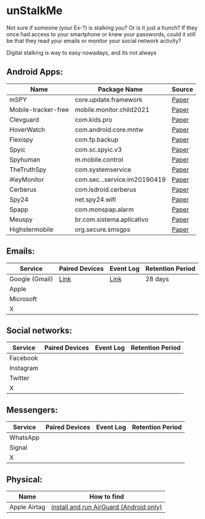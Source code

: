 # unStalkMe

Not sure if someone (your Ex-?) is stalking you? Or is it just a hunch? If they once had access to your smartphone or knew your passwords, could it still be that they read your emails or monitor your social network activity?

Digital stalking is way to easy nowadays, and its not always 





## Android Apps:

| Name | Package Name | Source | 
| ---  | ---          | ---    |
| mSPY | core.update.framework | [Paper](https://raw.githubusercontent.com/alexliu0809/alexliu0809.github.io/master/assets/files/Paper27.pdf)
| Mobile-tracker-free | mobile.monitor.child2021 | [Paper](https://raw.githubusercontent.com/alexliu0809/alexliu0809.github.io/master/assets/files/Paper27.pdf)
| Clevguard | com.kids.pro | [Paper](https://raw.githubusercontent.com/alexliu0809/alexliu0809.github.io/master/assets/files/Paper27.pdf)
| HoverWatch | com.android.core.mntw | [Paper](https://raw.githubusercontent.com/alexliu0809/alexliu0809.github.io/master/assets/files/Paper27.pdf)
| Flexispy | com.fp.backup | [Paper](https://raw.githubusercontent.com/alexliu0809/alexliu0809.github.io/master/assets/files/Paper27.pdf)
| Spyic | com.sc.spyic.v3 | [Paper](https://raw.githubusercontent.com/alexliu0809/alexliu0809.github.io/master/assets/files/Paper27.pdf)
| Spyhuman | m.mobile.control | [Paper](https://raw.githubusercontent.com/alexliu0809/alexliu0809.github.io/master/assets/files/Paper27.pdf)
| TheTruthSpy | com.systemservice | [Paper](https://raw.githubusercontent.com/alexliu0809/alexliu0809.github.io/master/assets/files/Paper27.pdf)
| iKeyMonitor	| com.sec...service.im20190419 | [Paper](https://raw.githubusercontent.com/alexliu0809/alexliu0809.github.io/master/assets/files/Paper27.pdf)
| Cerberus | com.lsdroid.cerberus | [Paper](https://raw.githubusercontent.com/alexliu0809/alexliu0809.github.io/master/assets/files/Paper27.pdf)
| Spy24 | net.spy24.wifi | [Paper](https://raw.githubusercontent.com/alexliu0809/alexliu0809.github.io/master/assets/files/Paper27.pdf)
| Spapp | com.monspap.alarm | [Paper](https://raw.githubusercontent.com/alexliu0809/alexliu0809.github.io/master/assets/files/Paper27.pdf)
| Meuspy | br.com.sistema.aplicativo | [Paper](https://raw.githubusercontent.com/alexliu0809/alexliu0809.github.io/master/assets/files/Paper27.pdf)
| Highstermobile | org.secure.smsgps | [Paper](https://raw.githubusercontent.com/alexliu0809/alexliu0809.github.io/master/assets/files/Paper27.pdf)



## Emails:

| Service | Paired Devices | Event Log | Retention Period |
| --- 	  | ---		       | ---       | ---     		  |
| Google (Gmail)	  | [Link](https://myaccount.google.com/device-activity?continue=https%3A%2F%2Fmyaccount.google.com%2Fsecurity) | [Link](https://myaccount.google.com/notifications?pli=1) | 28 days |
| Apple ||||
| Microsoft ||||
| X ||||



## Social networks:

| Service | Paired Devices | Event Log | Retention Period |
| --- 	  | ---		       | ---       | ---     		  |
| Facebook ||||
| Instagram ||||
| Twitter ||||
| X ||||



## Messengers:

| Service | Paired Devices | Event Log | Retention Period |
| --- 	  | ---		       | ---       | ---     		  |
| WhatsApp ||||
| Signal ||||
| X ||||



## Physical:

| Name | How to find |
| ---  | ---         |
| Apple Airtag | [install and run AirGuard (Android only)](https://play.google.com/store/apps/details?id=de.seemoo.at_tracking_detection.release) |